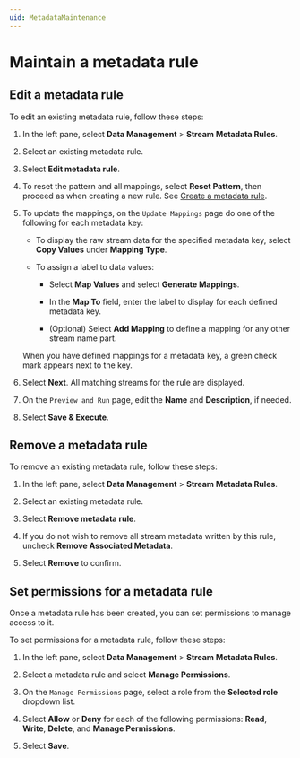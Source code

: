 ```yaml
---
uid: MetadataMaintenance
---
```


# Maintain a metadata rule

## Edit a metadata rule

To edit an existing metadata rule, follow these steps:

1. In the left pane, select **Data Management** > **Stream Metadata Rules**.

1. Select an existing metadata rule.

1. Select **Edit metadata rule**.

1. To reset the pattern and all mappings, select **Reset Pattern**, then proceed as when creating a new rule. See [Create a metadata rule](xref:gpMetadataRules).

1. To update the mappings, on the `Update Mappings` page do one of the following for each metadata key:

     - To display the raw stream data for the specified metadata key, select **Copy Values** under **Mapping Type**.

     - To assign a label to data values:

       - Select **Map Values** and select **Generate Mappings**.

       - In the **Map To** field, enter the label to display for each defined metadata key.

       - (Optional) Select **Add Mapping** to define a mapping for any other stream name part.

    When you have defined mappings for a metadata key, a green check mark appears next to the key.

1. Select **Next**. All matching streams for the rule are displayed.

1. On the `Preview and Run` page, edit the **Name** and **Description**, if needed.

1. Select **Save & Execute**.

## Remove a metadata rule

To remove an existing metadata rule, follow these steps:

1. In the left pane, select **Data Management** > **Stream Metadata Rules**.

1. Select an existing metadata rule.

1. Select **Remove metadata rule**.

1. If you do not wish to remove all stream metadata written by this rule, uncheck **Remove Associated Metadata**.

1. Select **Remove** to confirm.

## Set permissions for a metadata rule

Once a metadata rule has been created, you can set permissions to manage access to it.

To set permissions for a metadata rule, follow these steps:

1. In the left pane, select **Data Management** > **Stream Metadata Rules**.

1. Select a metadata rule and select **Manage Permissions**.

1. On the `Manage Permissions` page, select a role from the **Selected role** dropdown list.

1. Select **Allow** or **Deny** for each of the following permissions: **Read**, **Write**, **Delete**, and **Manage Permissions**.

1. Select **Save**.
